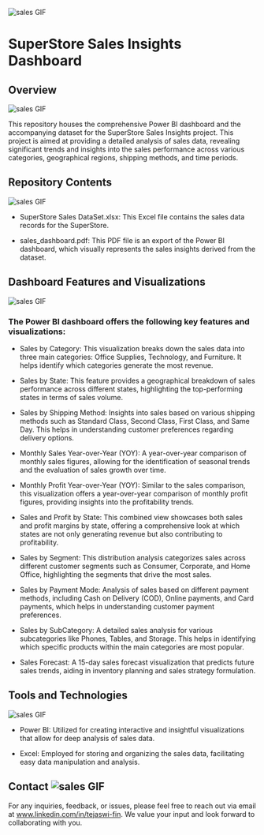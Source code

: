 
![sales GIF](https://cdn.dribbble.com/users/187497/screenshots/5902508/media/e87cd5e0d3135aea27e5e5cd11b42d5a.gif)




# SuperStore Sales Insights Dashboard

## Overview 

 ![sales GIF](https://s3.ezgif.com/tmp/ezgif-3-bab5f75308.gif)
 
 

This repository houses the comprehensive Power BI dashboard and the accompanying dataset for the SuperStore Sales Insights project. This project is aimed at providing a detailed analysis of sales data, revealing significant trends and insights into the sales performance across various categories, geographical regions, shipping methods, and time periods.


## Repository Contents 

 ![sales GIF](https://s3.ezgif.com/tmp/ezgif-3-1422f52574.gif)


* SuperStore Sales DataSet.xlsx: This Excel file contains the sales data records for the SuperStore.

* sales_dashboard.pdf: This PDF file is an export of the Power BI dashboard, which visually represents the sales insights derived from the dataset.
## Dashboard Features and Visualizations 

 ![sales GIF](https://s3.ezgif.com/tmp/ezgif-3-3dc12f18a8.webp)

### The Power BI dashboard offers the following key features and visualizations:

* Sales by Category: This visualization breaks down the sales data into three main categories: Office Supplies, Technology, and Furniture. It helps identify which categories generate the most revenue.

* Sales by State: This feature provides a geographical breakdown of sales performance across different states, highlighting the top-performing states in terms of sales volume.

* Sales by Shipping Method: Insights into sales based on various shipping methods such as Standard Class, Second Class, First Class, and Same Day. This helps in understanding customer preferences regarding delivery options.

* Monthly Sales Year-over-Year (YOY): A year-over-year comparison of monthly sales figures, allowing for the identification of seasonal trends and the evaluation of sales growth over time.

* Monthly Profit Year-over-Year (YOY): Similar to the sales comparison, this visualization offers a year-over-year comparison of monthly profit figures, providing insights into the profitability trends.

* Sales and Profit by State: This combined view showcases both sales and profit margins by state, offering a comprehensive look at which states are not only generating revenue but also contributing to profitability.

* Sales by Segment: This distribution analysis categorizes sales across different customer segments such as Consumer, Corporate, and Home Office, highlighting the segments that drive the most sales.

* Sales by Payment Mode: Analysis of sales based on different payment methods, including Cash on Delivery (COD), Online payments, and Card payments, which helps in understanding customer payment preferences.

* Sales by SubCategory: A detailed sales analysis for various subcategories like Phones, Tables, and Storage. This helps in identifying which specific products within the main categories are most popular.

* Sales Forecast: A 15-day sales forecast visualization that predicts future sales trends, aiding in inventory planning and sales strategy formulation.
## Tools and Technologies  

![sales GIF](https://s3.ezgif.com/tmp/ezgif-3-71d1072bf6.webp)

* Power BI: Utilized for creating interactive and insightful visualizations that allow for deep analysis of sales data.

* Excel: Employed for storing and organizing the sales data, facilitating easy data manipulation and analysis.
## Contact   ![sales GIF](https://s3.ezgif.com/tmp/ezgif-3-c9b08a649d.webp)

For any inquiries, feedback, or issues, please feel free to reach out via email at www.linkedin.com/in/tejaswi-fin. We value your input and look forward to collaborating with you.



